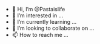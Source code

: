 - 👋 Hi, I’m @Pastaislife
- 👀 I’m interested in ...
- 🌱 I’m currently learning ...
- 💞️ I’m looking to collaborate on ...
- 📫 How to reach me ...

<!---
Pastaislife/Pastaislife is a ✨ special ✨ repository because its `README.md` (this file) appears on your GitHub profile.
You can click the Preview link to take a look at your changes.
--->
